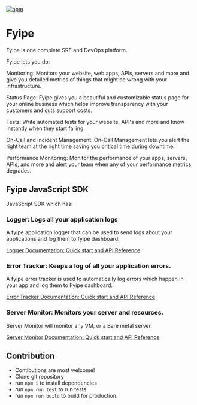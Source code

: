 [![npm](https://img.shields.io/npm/v/fyipe)](https://www.npmjs.com/package/fyipe)

# Fyipe

Fyipe is one complete SRE and DevOps platform.

Fyipe lets you do:

Monitoring: Monitors your website, web apps, APIs, servers and more and give you detailed metrics of things that might be wrong with your infrastructure.

Status Page: Fyipe gives you a beautiful and customizable status page for your online business which helps improve transparency with your customers and cuts support costs.

Tests: Write automated tests for your website, API's and more and know instantly when they start failing.

On-Call and Incident Management: On-Call Management lets you alert the right team at the right time saving you critical time during downtime.

Performance Monitoring: Monitor the performance of your apps, servers, APIs, and more and alert your team when any of your performance metrics degrades.

## Fyipe JavaScript SDK

JavaScript SDK which has:

### Logger: Logs all your application logs

A fyipe application logger that can be used to send logs about your applications and log them to fyipe dashboard.

[Logger Documentation: Quick start and API Reference](/docs/logger/README.md)

### Error Tracker: Keeps a log of all your application errors.

A fyipe error tracker is used to automatically log errors which happen in your app and log them to Fyipe dashboard.

[Error Tracker Documentation: Quick start and API Reference](/docs/error-tracker/README.md)

### Server Monitor: Monitors your server and resources.

Server Monitor will monitor any VM, or a Bare metal server.

[Server Monitor Documentation: Quick start and API Reference](/docs/server-monitor/README.md)

## Contribution

-   Contibutions are most welcome!
-   Clone git repository
-   run `npm i` to install dependencies
-   run `npm run test` to run tests
-   run `npm run build` to build for production.
